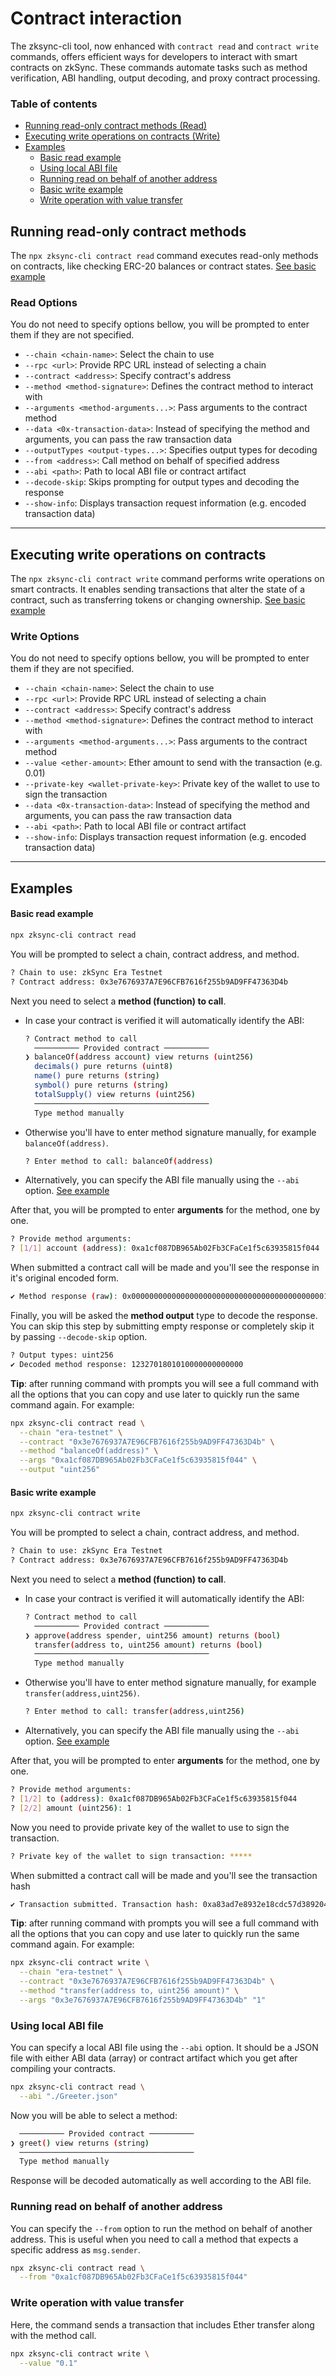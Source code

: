 # Contract interaction
The zksync-cli tool, now enhanced with `contract read` and `contract write` commands, offers efficient ways for developers to interact with smart contracts on zkSync. These commands automate tasks such as method verification, ABI handling, output decoding, and proxy contract processing.

### Table of contents
- [Running read-only contract methods (Read)](#running-read-only-contract-methods)
- [Executing write operations on contracts (Write)](#executing-write-operations-on-contracts)
- [Examples](#examples)
  - [Basic read example](#basic-read-example)
  - [Using local ABI file](#using-local-abi-file)
  - [Running read on behalf of another address](#running-read-on-behalf-of-another-address)
  - [Basic write example](#basic-write-example)
  - [Write operation with value transfer](#write-operation-with-value-transfer)

## Running read-only contract methods
The `npx zksync-cli contract read` command executes read-only methods on contracts, like checking ERC-20 balances or contract states. [See basic example](#basic-read-example)

### Read Options
You do not need to specify options bellow, you will be prompted to enter them if they are not specified.

- `--chain <chain-name>`: Select the chain to use
- `--rpc <url>`: Provide RPC URL instead of selecting a chain
- `--contract <address>`: Specify contract's address
- `--method <method-signature>`: Defines the contract method to interact with
- `--arguments <method-arguments...>`: Pass arguments to the contract method
- `--data <0x-transaction-data>`: Instead of specifying the method and arguments, you can pass the raw transaction data
- `--outputTypes <output-types...>`: Specifies output types for decoding
- `--from <address>`: Call method on behalf of specified address
- `--abi <path>`: Path to local ABI file or contract artifact
- `--decode-skip`: Skips prompting for output types and decoding the response
- `--show-info`: Displays transaction request information (e.g. encoded transaction data)

---

## Executing write operations on contracts
The `npx zksync-cli contract write` command performs write operations on smart contracts. It enables sending transactions that alter the state of a contract, such as transferring tokens or changing ownership. [See basic example](#basic-write-example)

### Write Options
You do not need to specify options bellow, you will be prompted to enter them if they are not specified.

- `--chain <chain-name>`: Select the chain to use
- `--rpc <url>`: Provide RPC URL instead of selecting a chain
- `--contract <address>`: Specify contract's address
- `--method <method-signature>`: Defines the contract method to interact with
- `--arguments <method-arguments...>`: Pass arguments to the contract method
- `--value <ether-amount>`: Ether amount to send with the transaction (e.g. 0.01)
- `--private-key <wallet-private-key>`: Private key of the wallet to use to sign the transaction
- `--data <0x-transaction-data>`: Instead of specifying the method and arguments, you can pass the raw transaction data
- `--abi <path>`: Path to local ABI file or contract artifact
- `--show-info`: Displays transaction request information (e.g. encoded transaction data)

---

## Examples

#### Basic read example
```bash
npx zksync-cli contract read
```
You will be prompted to select a chain, contract address, and method.
```bash
? Chain to use: zkSync Era Testnet
? Contract address: 0x3e7676937A7E96CFB7616f255b9AD9FF47363D4b
```

Next you need to select a **method (function) to call**.
- In case your contract is verified it will automatically identify the ABI:
  ```bash
  ? Contract method to call 
    ────────── Provided contract ──────────
  ❯ balanceOf(address account) view returns (uint256) 
    decimals() pure returns (uint8) 
    name() pure returns (string) 
    symbol() pure returns (string) 
    totalSupply() view returns (uint256) 
    ───────────────────────────────────────
    Type method manually 
  ```
- Otherwise you'll have to enter method signature manually, for example `balanceOf(address)`.
  ```bash
  ? Enter method to call: balanceOf(address)
  ```
-  Alternatively, you can specify the ABI file manually using the `--abi` option. [See example](#using-local-abi-file)

After that, you will be prompted to enter **arguments** for the method, one by one.
```bash
? Provide method arguments:
? [1/1] account (address): 0xa1cf087DB965Ab02Fb3CFaCe1f5c63935815f044
```

When submitted a contract call will be made and you'll see the response in it's original encoded form.
```bash
✔ Method response (raw): 0x000000000000000000000000000000000000000000010508e606548a9e5d2000
```

Finally, you will be asked the **method output** type to decode the response. You can skip this step by submitting empty response or completely skip it by passing `--decode-skip` option.
```bash
? Output types: uint256
✔ Decoded method response: 1232701801010000000000000
```

**Tip**: after running command with prompts you will see a full command with all the options that you can copy and use later to quickly run the same command again. For example:
```bash
npx zksync-cli contract read \
  --chain "era-testnet" \
  --contract "0x3e7676937A7E96CFB7616f255b9AD9FF47363D4b" \
  --method "balanceOf(address)" \
  --args "0xa1cf087DB965Ab02Fb3CFaCe1f5c63935815f044" \
  --output "uint256"
```

#### Basic write example
```bash
npx zksync-cli contract write
```
You will be prompted to select a chain, contract address, and method.
```bash
? Chain to use: zkSync Era Testnet
? Contract address: 0x3e7676937A7E96CFB7616f255b9AD9FF47363D4b
```

Next you need to select a **method (function) to call**.
- In case your contract is verified it will automatically identify the ABI:
  ```bash
  ? Contract method to call 
    ────────── Provided contract ──────────
  ❯ approve(address spender, uint256 amount) returns (bool)
    transfer(address to, uint256 amount) returns (bool)
    ───────────────────────────────────────
    Type method manually
  ```
- Otherwise you'll have to enter method signature manually, for example `transfer(address,uint256)`.
  ```bash
  ? Enter method to call: transfer(address,uint256)
  ```
-  Alternatively, you can specify the ABI file manually using the `--abi` option. [See example](#using-local-abi-file)

After that, you will be prompted to enter **arguments** for the method, one by one.
```bash
? Provide method arguments:
? [1/2] to (address): 0xa1cf087DB965Ab02Fb3CFaCe1f5c63935815f044
? [2/2] amount (uint256): 1
```

Now you need to provide private key of the wallet to use to sign the transaction.
```bash
? Private key of the wallet to sign transaction: *****
```

When submitted a contract call will be made and you'll see the transaction hash
```bash
✔ Transaction submitted. Transaction hash: 0xa83ad7e8932e18cdc57d3892040505a50d560a56fa507cabcd4180e9e5898bec
```

**Tip**: after running command with prompts you will see a full command with all the options that you can copy and use later to quickly run the same command again. For example:
```bash
npx zksync-cli contract write \
  --chain "era-testnet" \
  --contract "0x3e7676937A7E96CFB7616f255b9AD9FF47363D4b" \
  --method "transfer(address to, uint256 amount)" \
  --args "0x3e7676937A7E96CFB7616f255b9AD9FF47363D4b" "1"
```

### Using local ABI file
You can specify a local ABI file using the `--abi` option. It should be a JSON file with either ABI data (array) or contract artifact which you get after compiling your contracts.
```bash
npx zksync-cli contract read \
  --abi "./Greeter.json"
```

Now you will be able to select a method:
```bash
  ────────── Provided contract ──────────
❯ greet() view returns (string)
  ───────────────────────────────────────
  Type method manually 
```
Response will be decoded automatically as well according to the ABI file.

### Running read on behalf of another address
You can specify the `--from` option to run the method on behalf of another address. This is useful when you need to call a method that expects a specific address as `msg.sender`.

```bash
npx zksync-cli contract read \
  --from "0xa1cf087DB965Ab02Fb3CFaCe1f5c63935815f044"
```

### Write operation with value transfer
Here, the command sends a transaction that includes Ether transfer along with the method call.
```bash
npx zksync-cli contract write \
  --value "0.1"
```